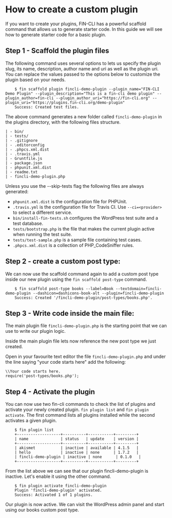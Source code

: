# How to create a custom plugin

If you want to create your plugins, FIN-CLI has a powerful scaffold command that allows us to generate starter code. In this guide we will see how to generate starter code for a basic plugin.

## Step 1 - Scaffold the plugin files

The following command uses several options to lets us specify the plugin slug, its name, description, author name and uri as well as the plugin uri. You can replace the values passed to the options below to customize the plugin based on your needs.

```
    $ fin scaffold plugin fincli-demo-plugin --plugin_name="FIN-CLI Demo Plugin" --plugin_description="This is a fin-cli demo plugin" --plugin_author=fin-cli --plugin_author_uri="https://fin-cli.org" --plugin_uri="https://plugins.fin-cli.org/demo-plugin"
    Success: Created test files.
```

The above command generates a new folder called `fincli-demo-plugin` in the plugins directory, with the following files structure.

    | - bin/
    | - tests/
    | - .gitignore
    | - .editorconfig
    | - .phpcs.xml.dist
    | - .travis.yml
    | - Gruntfile.js
    | - package.json
    | - phpunit.xml.dist
    | - readme.txt
    | - fincli-demo-plugin.php

Unless you use the --skip-tests flag the following files are always generated:

- `phpunit.xml.dist` is the configuration file for PHPUnit.
- `.travis.yml` is the configuration file for Travis CI. Use `--ci=<provider>` to select a different service.
- `bin/install-fin-tests.sh` configures the WordPress test suite and a test database.
- `tests/bootstrap.php` is the file that makes the current plugin active when running the test suite.
- `tests/test-sample.php` is a sample file containing test cases.
- `.phpcs.xml.dist` is a collection of PHP_CodeSniffer rules.

## Step 2 - create a custom post type:

We can now use the scaffold command again to add a custom post type inside our new plugin using the `fin scaffold post-type` command.

```
    $ fin scaffold post-type books --label=Book --textdomain=fincli-demo-plugin --dashicon=dashicons-book-alt --plugin=fincli-demo-plugin
    Success: Created '/fincli-demo-plugin/post-types/books.php'.
```

## Step 3 - Write code inside the main file:

The main plugin file `fincli-demo-plugin.php` is the starting point that we can use to write our plugin logic.

Inside the main plugin file lets now reference the new post type we just created.

Open in your favourite text editor the file `fincli-demo-plugin.php`
and under the line saying "your code starts here" add the following:

```
\\Your code starts here.
require('post-types/books.php');
```

## Step 4 - Activate the plugin

You can now use two fin-cli commands to check the list of plugins and activate your newly created plugin.
`fin plugin list` and `fin plugin activate`. The first command lists all plugins installed while the second
activates a given plugin.

```
    $ fin plugin list
    +-------------------+----------+-----------+---------+
    | name              | status   | update    | version |
    +-------------------+----------+-----------+---------+
    | akismet           | inactive | available | 4.1.5   |
    | hello             | inactive | none      | 1.7.2   |
    | fincli-demo-plugin | inactive | none      | 0.1.0   |
    +-------------------+----------+-----------+---------+
```

From the list above we can see that our plugin fincli-demo-plugin is inactive. Let's enable it using the other command.

```
    $ fin plugin activate fincli-demo-plugin
    Plugin 'fincli-demo-plugin' activated.
    Success: Activated 1 of 1 plugins.
```

Our plugin is now active. We can visit the WordPress admin panel and
start using our books custom post type.

